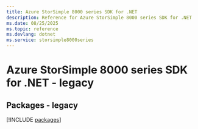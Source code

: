 ```yaml
---
title: Azure StorSimple 8000 series SDK for .NET
description: Reference for Azure StorSimple 8000 series SDK for .NET
ms.date: 08/25/2025
ms.topic: reference
ms.devlang: dotnet
ms.service: storsimple8000series
---
```

# Azure StorSimple 8000 series SDK for .NET - legacy
## Packages - legacy
[!INCLUDE [packages](storsimple-8000-series-index.md)]